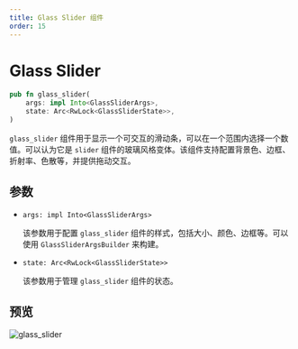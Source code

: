 ```yaml
---
title: Glass Slider 组件
order: 15
---
```


# Glass Slider

```rust
pub fn glass_slider(
    args: impl Into<GlassSliderArgs>,
    state: Arc<RwLock<GlassSliderState>>,
)
```

`glass_slider` 组件用于显示一个可交互的滑动条，可以在一个范围内选择一个数值。可以认为它是 `slider` 组件的玻璃风格变体。该组件支持配置背景色、边框、折射率、色散等，并提供拖动交互。

## 参数

- `args: impl Into<GlassSliderArgs>`

  该参数用于配置 `glass_slider` 组件的样式，包括大小、颜色、边框等。可以使用 `GlassSliderArgsBuilder` 来构建。

- `state: Arc<RwLock<GlassSliderState>>`

  该参数用于管理 `glass_slider` 组件的状态。

## 预览

![glass_slider](/glass_slider_example.gif)
